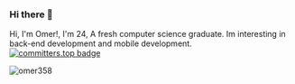### Hi there 👋

<!--
**omer358/omer358** is a ✨ _special_ ✨ repository because its `README.md` (this file) appears on your GitHub profile.


- 🔭 I’m currently working on ...
- 🌱 I’m currently learning ...
- 👯 I’m looking to collaborate on ...
- 🤔 I’m looking for help with ...
- 💬 Ask me about ...
- 📫 How to reach me: ...
- 😄 Pronouns: ...
- ⚡ Fun fact: ...
-->

Hi, I'm Omer!, I'm 24, A fresh computer science graduate. Im interesting in back-end development and mobile development.
<br>
[![committers.top badge](https://user-badge.committers.top/sudan/omer358.svg)](https://user-badge.committers.top/sudan/omer358)

<p><img align="center" src="https://github-readme-streak-stats.herokuapp.com/?user=omer358&" alt="omer358" /></p>
